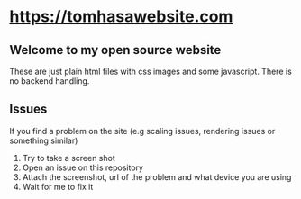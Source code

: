# https://tomhasawebsite.com

## Welcome to my open source website

These are just plain html files with css images and some javascript. There is no backend handling.

## Issues

If you find a problem on the site (e.g scaling issues, rendering issues or something similar)

1. Try to take a screen shot
2. Open an issue on this repository
3. Attach the screenshot, url of the problem and what device you are using
4. Wait for me to fix it
